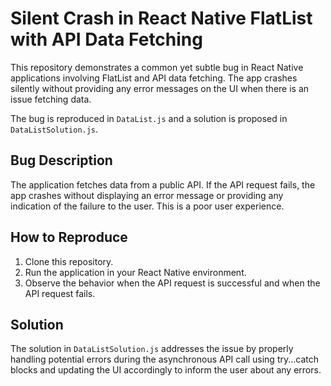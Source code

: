 # Silent Crash in React Native FlatList with API Data Fetching

This repository demonstrates a common yet subtle bug in React Native applications involving FlatList and API data fetching.  The app crashes silently without providing any error messages on the UI when there is an issue fetching data.

The bug is reproduced in `DataList.js` and a solution is proposed in `DataListSolution.js`.

## Bug Description
The application fetches data from a public API.  If the API request fails, the app crashes without displaying an error message or providing any indication of the failure to the user. This is a poor user experience.

## How to Reproduce
1. Clone this repository.
2. Run the application in your React Native environment.
3. Observe the behavior when the API request is successful and when the API request fails. 

## Solution
The solution in `DataListSolution.js` addresses the issue by properly handling potential errors during the asynchronous API call using try...catch blocks and updating the UI accordingly to inform the user about any errors.
